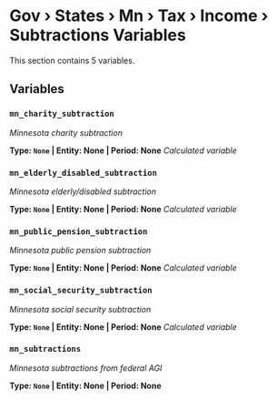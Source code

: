 # Gov › States › Mn › Tax › Income › Subtractions Variables

This section contains 5 variables.

## Variables

### `mn_charity_subtraction`
*Minnesota charity subtraction*

**Type: `None` | Entity: None | Period: None**
*Calculated variable*

### `mn_elderly_disabled_subtraction`
*Minnesota elderly/disabled subtraction*

**Type: `None` | Entity: None | Period: None**
*Calculated variable*

### `mn_public_pension_subtraction`
*Minnesota public pension subtraction*

**Type: `None` | Entity: None | Period: None**
*Calculated variable*

### `mn_social_security_subtraction`
*Minnesota social security subtraction*

**Type: `None` | Entity: None | Period: None**
*Calculated variable*

### `mn_subtractions`
*Minnesota subtractions from federal AGI*

**Type: `None` | Entity: None | Period: None**
